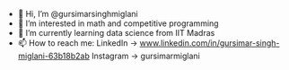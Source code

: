 - 👋 Hi, I’m @gursimarsinghmiglani
- 👀 I’m interested in math and competitive programming
- 🌱 I’m currently learning data science from IIT Madras
- 📫 How to reach me: LinkedIn -> www.linkedin.com/in/gursimar-singh-miglani-63b18b2ab Instagram -> gursimarmiglani

<!---
gursimarsinghmiglani/gursimarsinghmiglani is a ✨ special ✨ repository because its `README.md` (this file) appears on your GitHub profile.
You can click the Preview link to take a look at your changes.
--->
